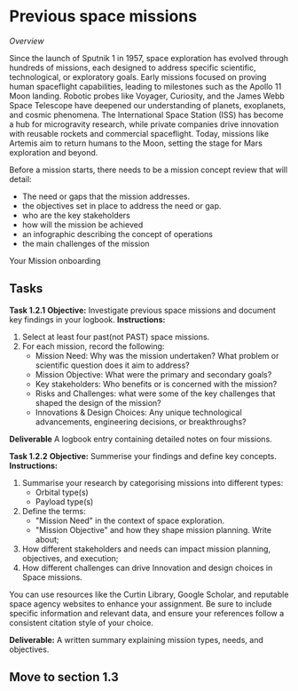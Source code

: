 # **Previous space missions**

*Overview*

Since the launch of Sputnik 1 in 1957, space exploration has evolved through hundreds of missions, each designed to address specific scientific, technological, or exploratory goals. Early missions focused on proving human spaceflight capabilities, leading to milestones such as the Apollo 11 Moon landing. Robotic probes like Voyager, Curiosity, and the James Webb Space Telescope have deepened our understanding of planets, exoplanets, and cosmic phenomena. The International Space Station (ISS) has become a hub for microgravity research, while private companies drive innovation with reusable rockets and commercial spaceflight. Today, missions like Artemis aim to return humans to the Moon, setting the stage for Mars exploration and beyond.

Before a mission starts, there needs to be a mission concept review that will detail:
- The need or gaps that the mission addresses.
- the objectives set in place to address the need or gap.
- who are the key stakeholders
- how will the mission be achieved
- an infographic describing the concept of operations
- the main challenges of the mission

Your Mission onboarding 

## **Tasks**

**Task 1.2.1** 
**Objective:** Investigate previous space missions and document key findings in your logbook.
**Instructions:**

1. Select at least four past(not PAST) space missions.
2. For each mission, record the following:
   - Mission Need: Why was the  mission undertaken? What problem or scientific question does it aim to address?
   - Mission Objective: What were the primary and secondary goals?
   - Key stakeholders: Who benefits or is concerned with the mission?
   - Risks and Challenges: what were some of the key challenges that shaped the design of the mission?
   - Innovations & Design Choices: Any unique technological advancements, engineering decisions, or breakthroughs?

   
     
**Deliverable**
A logbook entry containing detailed notes on four missions.

**Task 1.2.2**
**Objective:** Summerise your findings and define key concepts.
**Instructions:**

1. Summarise your research by categorising missions into different types:
   - Orbital type(s)
   - Payload type(s)
2. Define the terms:
   - "Mission Need" in the context of space exploration.
   - "Mission Objective" and how they shape mission planning.
Write about;
3. How different stakeholders and needs can impact mission planning, objectives, and execution;
4. How different challenges can drive Innovation and design choices in Space missions.

You can use resources like the Curtin Library, Google Scholar, and reputable space agency websites to enhance your assignment. 
Be sure to include specific information and relevant data, and ensure your references follow a consistent citation style of your choice.

**Deliverable:**
A written summary explaining mission types, needs, and objectives.

## **Move to section 1.3**

